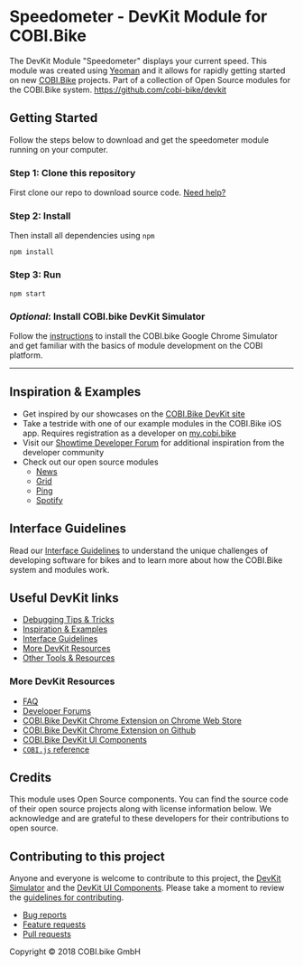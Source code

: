 # Speedometer - DevKit Module for COBI.Bike
The DevKit Module "Speedometer" displays your current speed.
This module was created using [Yeoman](http://yeoman.io) and it allows for rapidly getting started on new [COBI.Bike](https://cobi.bike) projects.
Part of a collection of Open Source modules for the COBI.Bike system. https://github.com/cobi-bike/devkit
<!-- TODO - add module picture here. -->

## Getting Started
Follow the steps below to download and get the speedometer module running on your computer.
 
### Step 1: Clone this repository
First clone our repo to download source code. [Need help?](https://help.github.com/en/articles/fork-a-repo)

### Step 2: Install
Then install all dependencies using ```npm```
```
npm install
```

### Step 3: Run
```
npm start
```

### _Optional_: Install COBI.bike DevKit Simulator

Follow the [instructions](https://github.com/cobi-bike/DevKit#-test-your-module) to install the COBI.bike Google Chrome Simulator and get familiar with the basics of module development on the COBI platform.

---
## Inspiration & Examples
* Get inspired by our showcases on the [COBI.Bike DevKit site](https://cobi.bike/devkit)
* Take a testride with one of our example modules in the COBI.Bike iOS app. Requires registration as a developer on [my.cobi.bike](https://my.cobi.bike)
* Visit our [Showtime Developer Forum](https://forums.cobi.bike/c/showtime) for additional inspiration from the developer community
* Check out our open source modules
  - [News](https://github.com/cobi-bike/Module-News)
  - [Grid](https://github.com/cobi-bike/Module-Grid)
  - [Ping](https://github.com/cobi-bike/Module-Ping)
  - [Spotify](https://github.com/cobi-bike/Module-Spotify)

## Interface Guidelines
Read our [Interface Guidelines](interface-guidelines.md) to understand the unique challenges of developing software for bikes and to learn more about how the COBI.Bike system and modules work.

## Useful DevKit links
* [Debugging Tips & Tricks](https://github.com/cobi-bike/DevKit#debugging-tips--tricks)
* [Inspiration & Examples](https://github.com/cobi-bike/DevKit#inspiration--examples)
* [Interface Guidelines](https://github.com/cobi-bike/DevKit#interface-guidelines)
* [More DevKit Resources](https://github.com/cobi-bike/DevKit#inspiration--examples)
* [Other Tools & Resources](https://github.com/cobi-bike/DevKit#other-tools--resources)

### More DevKit Resources
- [FAQ](https://github.com/cobi-bike/DevKit/blob/master/FAQ.md)
- [Developer Forums](https://forums.cobi.bike)
- [COBI.Bike DevKit Chrome Extension on Chrome Web Store](https://chrome.google.com/webstore/detail/cobi-devkit-simulator/hpdhkapigojggienmiejhblkhenjdbno)
- [COBI.Bike DevKit Chrome Extension on Github](https://github.com/cobi-bike/COBI.js-simulator)
- [COBI.Bike DevKit UI Components](https://github.com/cobi-bike/DevKit-UI)
- [`COBI.js` reference](https://cobi-bike.github.io/COBI.js/)

## Credits
This module uses Open Source components. You can find the source code of their open source projects along with license information below. We acknowledge and are grateful to these developers for their contributions to open source.

## Contributing to this project
Anyone and everyone is welcome to contribute to this project, the [DevKit Simulator](https://github.com/cobi-bike/DevKit-Simulator) and the [DevKit UI Components](https://github.com/cobi-bike/DevKit-UI). Please take a moment to review the [guidelines for contributing](https://github.com/cobi-bike/DevKit/blob/master/CONTRIBUTING.md).

* [Bug reports](https://github.com/cobi-bike/DevKit/blob/master/CONTRIBUTING.md#bugs)
* [Feature requests](https://github.com/cobi-bike/DevKit/blob/master/CONTRIBUTING.md#features)
* [Pull requests](https://github.com/cobi-bike/DevKit/blob/master/CONTRIBUTING.md#pull-requests)

Copyright © 2018 COBI.bike GmbH